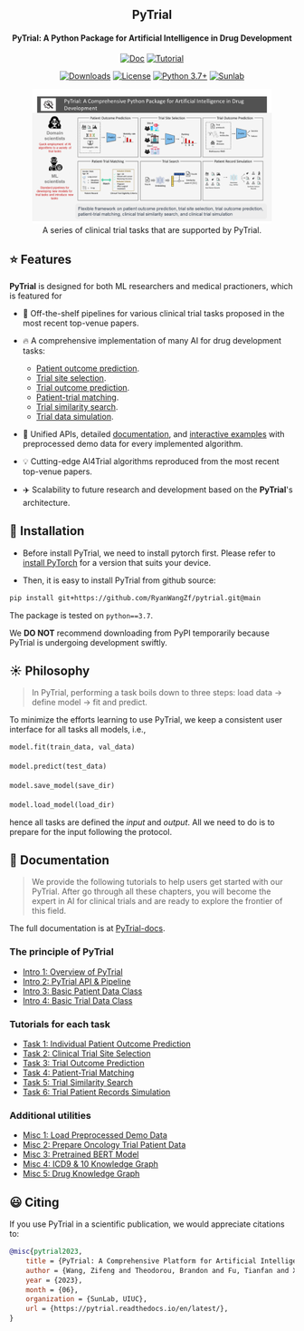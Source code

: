 <h2 align='center'>
    PyTrial
</h2>

<h4 align='center'>
PyTrial: A Python Package for Artificial Intelligence in Drug Development
</h4>

<div align='center'>

[![Doc](https://img.shields.io/badge/Doc-PyTrial-brightgreen)](https://pytrial.readthedocs.io/en/latest/)
[![Tutorial](https://img.shields.io/badge/Tutotrial-PyTrial-brightgreen)](https://pytrial.readthedocs.io/en/latest/tutorial.html)

[![Downloads](https://static.pepy.tech/badge/pytrial)](https://pepy.tech/project/pytrial)
[![License](https://img.shields.io/badge/License-BSD_2--Clause-orange.svg)](https://opensource.org/licenses/BSD-2-Clause)
[![Python 3.7+](https://img.shields.io/badge/python-3.7+-blue.svg)](https://www.python.org/downloads/release/python-370/)
[![Sunlab](https://img.shields.io/badge/About-SunLab%40UIUC-orange)](https://www.sunlab.org/)

</div>

<figure>
<img src = "docs/images/pytrial_tasks.png">
<figcaption align = "center"> 
A series of clinical trial tasks that are supported by PyTrial.
</figcaption>
</figure>



## :star: Features

**PyTrial** is designed for both ML researchers and medical practioners, which is featured for

- :key: Off-the-shelf pipelines for various clinical trial tasks proposed in the most recent top-venue papers.

- :fire: A comprehensive implementation of many AI for drug development tasks:
	- [Patient outcome prediction](https://pytrial.readthedocs.io/en/latest/pytrial.tasks.indiv_outcome.html).
	- [Trial site selection](https://pytrial.readthedocs.io/en/latest/pytrial.tasks.site_selection.html).
	- [Trial outcome prediction](https://pytrial.readthedocs.io/en/latest/pytrial.tasks.trial_outcome.html).
	- [Patient-trial matching](https://pytrial.readthedocs.io/en/latest/pytrial.tasks.trial_patient_match.html).
	- [Trial similarity search](https://pytrial.readthedocs.io/en/latest/pytrial.tasks.trial_search.html).
	- [Trial data simulation](https://pytrial.readthedocs.io/en/latest/pytrial.tasks.trial_simulation.html).

- :book: Unified APIs, detailed [documentation](https://pytrial.readthedocs.io/en/latest/index.html), and [interactive examples](https://pytrial.readthedocs.io/en/latest/tutorial.html) with preprocessed demo data for every implemented algorithm.

- :bulb: Cutting-edge AI4Trial algorithms reproduced from the most recent top-venue papers.

- :airplane: Scalability to future research and development based on the **PyTrial**'s architecture.



## :rocket: Installation

- Before install PyTrial, we need to install pytorch first. Please refer to [install PyTorch](https://pytorch.org/get-started/locally/) for a version that suits your device.

- Then, it is easy to install PyTrial from github source:

```bash
pip install git+https://github.com/RyanWangZf/pytrial.git@main
```

The package is tested on ``python==3.7``.

We **DO NOT** recommend downloading from PyPI temporarily because PyTrial is undergoing development swiftly.



## :sunny: Philosophy
> In PyTrial, performing a task boils down to three steps: load data -> define model -> fit and predict.

To minimize the efforts learning to use PyTrial, we keep a consistent user interface for all tasks all models, i.e.,

```python
model.fit(train_data, val_data)

model.predict(test_data)

model.save_model(save_dir)

model.load_model(load_dir)
```

hence all tasks are defined the *input* and *output*. All we need to do is to prepare for the input following the protocol.



## :book: Documentation

>We provide the following tutorials to help users get started with our PyTrial. After go through all these chapters, you will become the expert in AI for clinical trials and are ready to explore the frontier of this field.

The full documentation is at [PyTrial-docs](https://pytrial.readthedocs.io/en/latest/).



### The principle of PyTrial

- [Intro 1: Overview of PyTrial](https://pytrial.readthedocs.io/en/latest/tutorials/overview.html)
- [Intro 2: PyTrial API & Pipeline](https://pytrial.readthedocs.io/en/latest/tutorials/pipeline.html)
- [Intro 3: Basic Patient Data Class](https://pytrial.readthedocs.io/en/latest/tutorials/inputdata.patient.html)
- [Intro 4: Basic Trial Data Class](https://pytrial.readthedocs.io/en/latest/tutorials/inputdata.trial.html)



### Tutorials for each task

- [Task 1: Individual Patient Outcome Prediction](https://pytrial.readthedocs.io/en/latest/tutorials/indiv_outcome/indiv_outcome.html) 
- [Task 2: Clinical Trial Site Selection](https://pytrial.readthedocs.io/en/latest/tutorials/site_selection/site_selection.html)
- [Task 3: Trial Outcome Prediction](https://pytrial.readthedocs.io/en/latest/tutorials/trial_outcome/trial_outcome.html)
- [Task 4: Patient-Trial Matching](https://pytrial.readthedocs.io/en/latest/tutorials/trial_patient_match/trial_patient_match.html)
- [Task 5: Trial Similarity Search](https://pytrial.readthedocs.io/en/latest/tutorials/trial_search/trial_search.html)
- [Task 6: Trial Patient Records Simulation](https://pytrial.readthedocs.io/en/latest/tutorials/trial_simulation/trial_simulation.html)



### Additional utilities

- [Misc 1: Load Preprocessed Demo Data](https://pytrial.readthedocs.io/en/latest/tutorials/load_demo_data.html)
- [Misc 2: Prepare Oncology Trial Patient Data](https://pytrial.readthedocs.io/en/latest/tutorials/trial_patient_data.html)
- [Misc 3: Pretrained BERT Model](https://pytrial.readthedocs.io/en/latest/tutorials/pretrained_bert.html)
- [Misc 4: ICD9 & 10 Knowledge Graph](https://pytrial.readthedocs.io/en/latest/tutorials/icd_kg.html)
- [Misc 5: Drug Knowledge Graph](https://pytrial.readthedocs.io/en/latest/tutorials/drug_kg.html)



## :smiley: Citing 

If you use PyTrial in a scientific publication, we would appreciate citations to:

```bibtex
@misc{pytrial2023,
    title = {PyTrial: A Comprehensive Platform for Artificial Intelligence for Drug Development},
    author = {Wang, Zifeng and Theodorou, Brandon and Fu, Tianfan and Xiao, Cao and Sun, Jimeng},
    year = {2023},
    month = {06},
    organization = {SunLab, UIUC},
    url = {https://pytrial.readthedocs.io/en/latest/},
}
```



